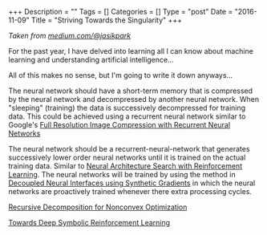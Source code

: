 +++
Description = ""
Tags = []
Categories = []
Type = "post"
Date = "2016-11-09"
Title = "Striving Towards the Singularity"
+++

_Taken from [medium.com/@jasikpark](https://medium.com/@jasikpark)_

For the past year, I have delved into learning all I can know about machine learning and understanding artificial intelligence…

All of this makes no sense, but I'm going to write it down anyways…

The neural network should have a short-term memory that is compressed by the neural network and decompressed by another neural network. When "sleeping" (training) the data is successively decompressed for training data. This could be achieved using a recurrent neural network similar to Google's [Full Resolution Image Compression with Recurrent Neural Networks](https://arxiv.org/abs/1608.05148)

The neural network should be a recurrent-neural-network that generates successively lower order neural networks until it is trained on the actual training data. Similar to [Neural Architecture Search with Reinforcement Learning](https://arxiv.org/abs/1611.01578). The neural networks will be trained by using the method in [Decoupled Neural Interfaces using Synthetic Gradients](https://arxiv.org/abs/1608.05343) in which the neural networks are proactively trained whenever there extra processing cycles.

[Recursive Decomposition for Nonconvex Optimization](https://arxiv.org/pdf/1611.02755v1.pdf)

[Towards Deep Symbolic Reinforcement Learning](https://arxiv.org/pdf/1609.05518v2.pdf)
